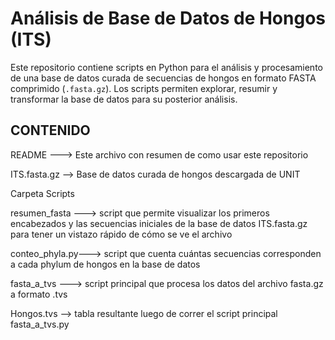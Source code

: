 # Análisis de Base de Datos de Hongos (ITS)

Este repositorio contiene scripts en Python para el análisis y procesamiento de una base de datos curada de secuencias de hongos en formato FASTA comprimido (`.fasta.gz`). Los scripts permiten explorar, resumir y transformar la base de datos para su posterior análisis.

## CONTENIDO 
README ---> Este archivo con resumen de como usar este repositorio

ITS.fasta.gz --> Base de datos curada de hongos descargada de UNIT

Carpeta Scripts

resumen_fasta --->  script que permite visualizar los primeros encabezados y las secuencias iniciales de la base de datos ITS.fasta.gz para tener un vistazo rápido de cómo se ve el archivo

conteo_phyla.py--->  script que cuenta cuántas secuencias corresponden a cada phylum de hongos en la base de datos

fasta_a_tvs --->  script principal que procesa los datos del archivo fasta.gz a formato .tvs

Hongos.tvs --> tabla resultante luego de correr el script principal fasta_a_tvs.py

